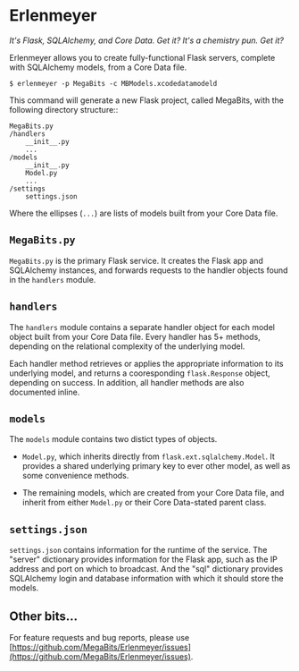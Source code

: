 Erlenmeyer
===========

*It's Flask, SQLAlchemy, and Core Data. Get it? It's a chemistry pun. Get it?*

Erlenmeyer allows you to create fully-functional Flask servers, complete with SQLAlchemy models, from a Core Data file.

    $ erlenmeyer -p MegaBits -c MBModels.xcodedatamodeld

This command will generate a new Flask project, called MegaBits, with the following directory structure::

    MegaBits.py
    /handlers
        __init__.py
        ...
    /models
        __init__.py
        Model.py
        ...
    /settings
        settings.json

Where the ellipses (`...`) are lists of models built from your Core Data file.


`MegaBits.py`
---------

`MegaBits.py` is the primary Flask service. It creates the Flask app and SQLAlchemy instances, and forwards requests to the handler objects found in the `handlers` module.


`handlers`
---------

The `handlers` module contains a separate handler object for each model object built from your Core Data file. Every handler has 5+ methods, depending on the relational complexity of the underlying model.

Each handler method retrieves or applies the appropriate information to its underlying model, and returns a cooresponding `flask.Response` object, depending on success. In addition, all handler methods are also documented inline.


`models`
---------

The `models` module contains two distict types of objects.

* `Model.py`, which inherits directly from `flask.ext.sqlalchemy.Model`. It provides a shared underlying primary key to ever other model, as well as some convenience methods.

* The remaining models, which are created from your Core Data file, and inherit from either `Model.py` or their Core Data-stated parent class.


`settings.json`
---------

`settings.json` contains information for the runtime of the service. The "server" dictionary provides information for the Flask app, such as the IP address and port on which to broadcast. And the "sql" dictionary provides SQLAlchemy login and database information with which it should store the models.


Other bits...
---------

For feature requests and bug reports, please use [https://github.com/MegaBits/Erlenmeyer/issues](https://github.com/MegaBits/Erlenmeyer/issues).